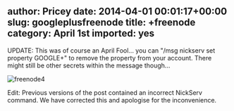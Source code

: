 author: Pricey
date: 2014-04-01 00:01:17+00:00
slug: googleplusfreenode
title: +freenode
category: April 1st
imported: yes
---
UPDATE: This was of course an April Fool... you can "/msg nickserv set property GOOGLE+" to remove the property from your account. There might still be other secrets within the message though...

![freenode4](static/img/freenode41.png)

Edit: Previous versions of the post contained an incorrect NickServ command. We have corrected this and apologise for the inconvenience.
